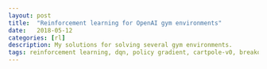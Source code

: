 ```yaml
---
layout: post
title:  "Reinforcement learning for OpenAI gym environments"
date:   2018-05-12
categories: [rl]
description: My solutions for solving several gym environments.
tags: reinforcement learning, dqn, policy gradient, cartpole-v0, breakout, mountain-car
--- 
```

